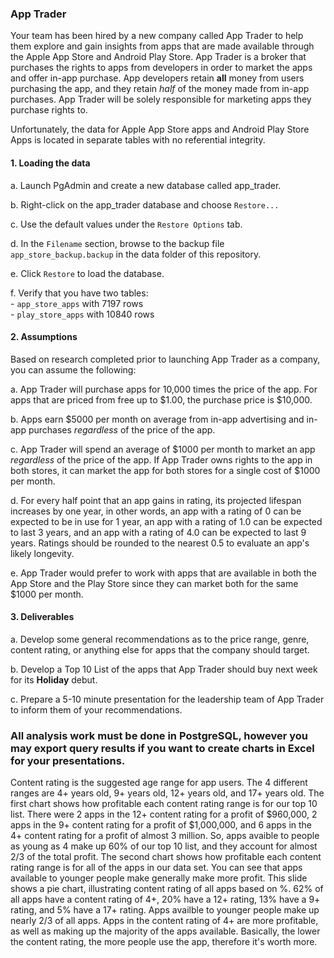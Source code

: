 ### App Trader

Your team has been hired by a new company called App Trader to help them explore and gain insights from apps that are made available through the Apple App Store and Android Play Store. App Trader is a broker that purchases the rights to apps from developers in order to market the apps and offer in-app purchase. App developers retain **all** money from users purchasing the app, and they retain _half_ of the money made from in-app purchases. App Trader will be solely responsible for marketing apps they purchase rights to.  

Unfortunately, the data for Apple App Store apps and Android Play Store Apps is located in separate tables with no referential integrity.

#### 1. Loading the data
a. Launch PgAdmin and create a new database called app_trader.  

b. Right-click on the app_trader database and choose `Restore...`  

c. Use the default values under the `Restore Options` tab.

d. In the `Filename` section, browse to the backup file `app_store_backup.backup` in the data folder of this repository.  

e. Click `Restore` to load the database.  

f. Verify that you have two tables:  
    - `app_store_apps` with 7197 rows  
    - `play_store_apps` with 10840 rows


#### 2. Assumptions
Based on research completed prior to launching App Trader as a company, you can assume the following:  

a. App Trader will purchase apps for 10,000 times the price of the app. For apps that are priced from free up to $1.00, the purchase price is $10,000.  

b. Apps earn $5000 per month on average from in-app advertising and in-app purchases _regardless_ of the price of the app.  

c. App Trader will spend an average of $1000 per month to market an app _regardless_ of the price of the app. If App Trader owns rights to the app in both stores, it can market the app for both stores for a single cost of $1000 per month.  

d. For every half point that an app gains in rating, its projected lifespan increases by one year, in other words, an app with a rating of 0 can be expected to be in use for 1 year, an app with a rating of 1.0 can be expected to last 3 years, and an app with a rating of 4.0 can be expected to last 9 years. Ratings should be rounded to the nearest 0.5 to evaluate an app's likely longevity.  

e. App Trader would prefer to work with apps that are available in both the App Store and the Play Store since they can market both for the same $1000 per month.

#### 3. Deliverables
a. Develop some general recommendations as to the price range, genre, content rating, or anything else for apps that the company should target.  

b. Develop a Top 10 List of the apps that App Trader should buy next week for its **Holiday** debut.  

c. Prepare a 5-10 minute presentation for the leadership team of App Trader to inform them of your recommendations.



### All analysis work must be done in PostgreSQL, however you may export query results if you want to create charts in Excel for your presentations.

Content rating is the suggested age range for app users. The 4 different ranges are 4+ years old, 9+ years old, 12+ years old, and 17+ years old. 
The first chart shows how profitable each content rating range is for our top 10 list. There were 2 apps in the 12+ content rating for a profit of $960,000, 2 apps in the 9+ content rating for a profit of $1,000,000, and 6 apps in the 4+ content rating for a profit of almost 3 million. So, apps avaible to people as young as 4 make up 60% of our top 10 list, and they account for almost 2/3 of the total profit.
The second chart shows how profitable each content rating range is for all of the apps in our data set. You can see that apps available to younger people make generally make more profit.
This slide shows a pie chart, illustrating content rating of all apps based on %. 62% of all apps have a content rating of 4+, 20% have a 12+ rating, 13% have a 9+ rating, and 5% have a 17+ rating. Apps availble to younger people make up nearly 2/3 of all apps. Apps in the content rating of 4+ are more profitable, as well as making up the majority of the apps available.
Basically, the lower the content rating, the more people use the app, therefore it's worth more.